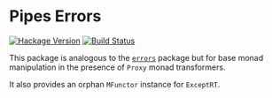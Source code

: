 # Pipes Errors

[![Hackage Version](https://img.shields.io/hackage/v/pipes-errors.svg)](https://hackage.haskell.org/package/pipes-errors) [![Build Status](https://img.shields.io/travis/plutonbrb/pipes-errors.svg)](https://travis-ci.org/jdnavarro/pipes-errors)

This package is analogous to the
[`errors`](http://hackage.haskell.org/package/errors) package but for base
monad manipulation in the presence of `Proxy` monad transformers.

It also provides an orphan `MFunctor` instance for `ExceptRT`.
